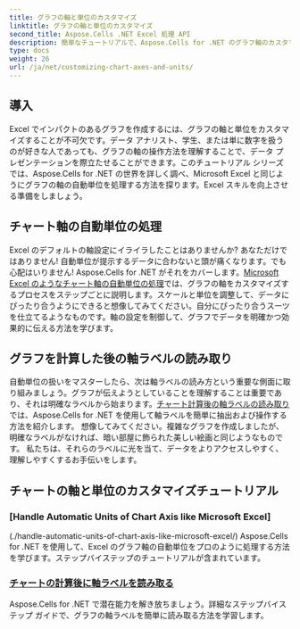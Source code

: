 ```yaml
---
title: グラフの軸と単位のカスタマイズ
linktitle: グラフの軸と単位のカスタマイズ
second_title: Aspose.Cells .NET Excel 処理 API
description: 簡単なチュートリアルで、Aspose.Cells for .NET のグラフ軸のカスタマイズをマスターしましょう。Excel のプロのように、自動単位の処理方法と軸ラベルの読み方を学びます。
type: docs
weight: 26
url: /ja/net/customizing-chart-axes-and-units/
---
```

## 導入

Excel でインパクトのあるグラフを作成するには、グラフの軸と単位をカスタマイズすることが不可欠です。データ アナリスト、学生、または単に数字を扱うのが好きな人であっても、グラフの軸の操作方法を理解することで、データ プレゼンテーションを際立たせることができます。このチュートリアル シリーズでは、Aspose.Cells for .NET の世界を詳しく調べ、Microsoft Excel と同じようにグラフの軸の自動単位を処理する方法を探ります。Excel スキルを向上させる準備をしましょう。

## チャート軸の自動単位の処理

Excel のデフォルトの軸設定にイライラしたことはありませんか? あなただけではありません! 自動単位が提示するデータに合わないと頭が痛くなります。でも心配はいりません! Aspose.Cells for .NET がそれをカバーします。[Microsoft Excel のようなチャート軸の自動単位の処理](./handle-automatic-units-of-chart-axis-like-microsoft-excel/)では、グラフの軸をカスタマイズするプロセスをステップごとに説明します。スケールと単位を調整して、データにぴったり合うようにできると想像してみてください。自分にぴったり合うスーツを仕立てるようなものです。軸の設定を制御して、グラフでデータを明確かつ効果的に伝える方法を学びます。

## グラフを計算した後の軸ラベルの読み取り

自動単位の扱いをマスターしたら、次は軸ラベルの読み方という重要な側面に取り組みましょう。グラフが伝えようとしていることを理解することは重要であり、それは明確なラベルから始まります。[チャート計算後の軸ラベルの読み取り](./read-axis-labels-after-calculating-chart/)では、Aspose.Cells for .NET を使用して軸ラベルを簡単に抽出および操作する方法を紹介します。 想像してみてください。複雑なグラフを作成しましたが、明確なラベルがなければ、暗い部屋に飾られた美しい絵画と同じようなものです。 私たちは、それらのラベルに光を当て、データをよりアクセスしやすく、理解しやすくするお手伝いをします。

## チャートの軸と単位のカスタマイズチュートリアル
### [Handle Automatic Units of Chart Axis like Microsoft Excel]
(./handle-automatic-units-of-chart-axis-like-microsoft-excel/)
Aspose.Cells for .NET を使用して、Excel のグラフ軸の自動単位をプロのように処理する方法を学びます。ステップバイステップのチュートリアルが含まれています。
### [チャートの計算後に軸ラベルを読み取る](./read-axis-labels-after-calculating-chart/)
Aspose.Cells for .NET で潜在能力を解き放ちましょう。詳細なステップバイステップ ガイドで、グラフの軸ラベルを簡単に読み取る方法を学習します。